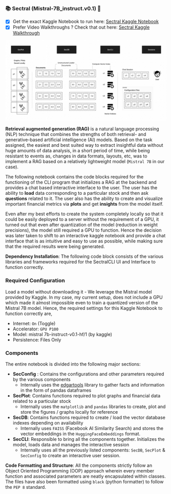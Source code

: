 ### 📚 Sectral (Mistral-7B_instruct.v0.1) 🚀

- [x] Get the exact Kaggle Notebook to run here: [Sectral Kaggle Notebook](https://www.kaggle.com/code/anshsarkar18/sectral-mistral-7b-based-rag)
- [x] Prefer Video Walkthroughs ? Check that out here: [Sectral Kaggle Walkthrough](https://drive.google.com/file/d/1a--MjRJX2I9K3C6Zqd9-SrWVVLkB2v5A/view?usp=sharing)

![Sectral Design Banner Image](misc/Sectral%20Design.png)

**Retrieval augmented generation (RAG)** is a natural language processing (NLP) technique that combines the strengths of both retrieval- and generative-based artificial intelligence (AI) models. Based on the task assigned, the easiest and best suited way to extract insightful data without huge amounts of data analysis, in a short period of time, while being resistant to events as, changes in data formats, layouts, etc, was to implement a RAG based on a relatively lightweight model (`Mistral 7B`  in our case).

The following notebook contains the code blocks required for the functioning of the CLI program that initializes a RAG at the backend and provides a chat based interactive interface to the user. The user has the ability to **load** data corresponding to a particular stock and then ask **questions** related to it. The user also has the ability to create and visualize important financial metrics via **plots** and get **insights** from the model itself.

Even after my best efforts to create the system completely locally so that it could be easily deployed to a server without the requirement of a GPU, it turned out that even after quantization of the model (reduction in weight precisions), the model still required a GPU to function. Hence the decision was later taken to shift to an interactive kaggle notebook and provide a chat interface that is as intuitive and easy to use as possible, while making sure that the required results were being generated.

**Dependency Installation**: The following code block consists of the various libraries and frameworks required for the SectralCLI UI and Interface to function correctly.

### Required Configuration
Load a model without downloading it - We leverage the Mistral model provided by Kaggle. In my case, my current setup, does not include a GPU which made it almost impossible even to train a quantized version of the Mistral 7B model. Hence, the required settings for this Kaggle Notebook to function correctly are,

- Internet: `On` (Toggle)
- Accelerator: `GPU P100`
- Model: mistral 7b-instruct-v0.1-hf/1 (by kaggle)
- Persistence: Files Only

### Components
The entire notebook is divided into the following major sections:
- **SecConfig** : Contains the configurations and other parameters required by the various components
  - Internally uses the [edgartools](https://github.com/dgunning/edgartools) library to gather facts and information in the form of pandas dataframes
- **SecPlot**: Contains functions required to plot graphs and financial data related to a particular stock
  - Internally uses the `matplotlib` and `pandas` libraries to create, plot and store the figures / graphs locally for reference
- **SecDB**: Contains functions required to create / load the vector database indexes depending on availability
  - Internally uses `FAISS` (Facebook AI Similarity Search) and stores the vector embeddings in the `HuggingFaceEmbeddings` format.
- **SecCLI**: Responsible to bring all the components together. Initializes the model, loads data and manages the interactive session
  - Internally uses all the previously listed components: `SecDB`, `SecPlot` & `SecConfig` to create an interactive user session.

**Code Formatting and Structure**: All the components strictly follow an Object Oriented Programming (OOP) approach wherein every member function and associated parameters are neatly encapsulated within classes. The files have also been formatted using `black` (python formatter) to follow the `PEP 8` standard.